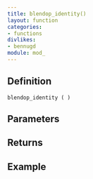 ```yaml
---
title: blendop_identity()
layout: function
categories:
- functions
divlikes:
- bennugd
module: mod_
---
```


## Definition

    blendop_identity ( )

## Parameters

## Returns

## Example
